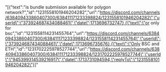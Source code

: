 "[{\"text\":\"is bundle submiision available for polygon network?\",\"id\":\"1231558101946204282\",\"url\":\"https://discord.com/channels/638409433860407300/638411171233398824/1231558101946204282\",\"userId\":\"373924687434088461\",\"date\":1713696732747},{\"text\":\"or only for bsc\",\"id\":\"1231558114231455764\",\"url\":\"https://discord.com/channels/638409433860407300/638411171233398824/1231558114231455764\",\"userId\":\"373924687434088461\",\"date\":1713696735676},{\"text\":\"Only BSC and ETH\",\"id\":\"1231702225978527744\",\"url\":\"https://discord.com/channels/638409433860407300/638411171233398824/1231702225978527744\",\"userId\":\"945399314539216917\",\"date\":1713731094594,\"replyTo\":\"1231558101946204282\"}]"